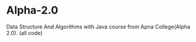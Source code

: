 # Alpha-2.0
Data Structure And Algorithms with Java course from Apna College(Alpha 2.0). (all code) 
